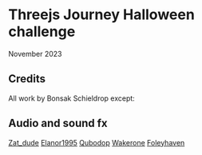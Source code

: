# Threejs Journey Halloween challenge

November 2023

## Credits
All work by Bonsak Schieldrop except:
## Audio and sound fx
[Zat_dude](https://freesound.org/search/?q=zat_dude&f=&w=&tm=0&s=Automatic+by+relevance&advanced=0&g=1&only_p=&cm=0)
[Elanor1995]( https://freesound.org/search/?q=elanor1995&f=&w=&tm=0&s=Automatic+by+relevance&advanced=0&g=1&only_p=&cm=0) 
[Qubodop](https://freesound.org/search/?q=qubodup&f=&w=&tm=0&s=Automatic+by+relevance&advanced=0&g=1&only_p=&cm=0) 
[Wakerone](https://freesound.org/search/?q=wakerone&f=&w=&tm=0&s=Automatic+by+relevance&advanced=0&g=1&only_p=&cm=0) 
[Foleyhaven](https://freesound.org/search/?q=foleyhaven&f=&w=&tm=0&s=Automatic+by+relevance&advanced=0&g=1&only_p=&cm=0V)
